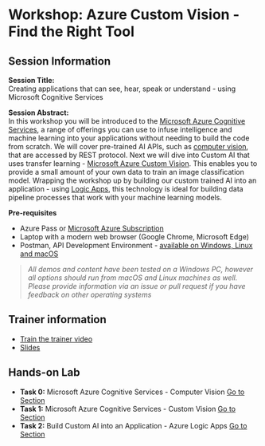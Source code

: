 # Workshop: Azure Custom Vision - Find the Right Tool

## Session Information

**Session Title:**   
Creating applications that can see, hear, speak or understand - using Microsoft Cognitive Services

**Session Abstract:**  
In this workshop you will be introduced to the [Microsoft Azure Cognitive Services](https://azure.microsoft.com/en-gb/services/cognitive-services/?WT.mc_id=gaic-github-cxa), a range of offerings you can use to infuse intelligence and machine learning into your applications without needing to build the code from scratch.
We will cover pre-trained AI APIs, such as [computer vision](https://azure.microsoft.com/en-gb/services/cognitive-services/directory/vision/?WT.mc_id=gaic-github-cxa), that are accessed by REST protocol. Next we will dive into Custom AI that uses transfer learning - [Microsoft Azure Custom Vision](https://azure.microsoft.com/en-gb/services/cognitive-services/custom-vision-service/?WT.mc_id=gaic-github-cxa). This enables you to provide a small amount of your own data to train an image classification model. Wrapping the workshop up by building our custom trained AI into an application - using [Logic Apps](https://azure.microsoft.com/en-gb/services/logic-apps/?WT.mc_id=gaic-github-cxa), this technology is ideal for building data pipeline processes that work with your machine learning models.

**Pre-requisites**   
* Azure Pass or [Microsoft Azure Subscription](https://azure.microsoft.com/en-gb/free/?WT.mc_id=gaic-github-cxa)
* Laptop with a modern web browser (Google Chrome, Microsoft Edge)
* Postman, API Development Environment - [available on Windows, Linux and macOS](https://www.getpostman.com/)

> *All demos and content have been tested on a Windows PC, however all options should run from macOS and Linux machines as well. Please provide information via an issue or pull request if you have feedback on other operating systems*  

## Trainer information
* [Train the trainer video]()
* [Slides]()

## Hands-on Lab

* **Task 0:** Microsoft Azure Cognitive Services - Computer Vision [Go to Section](#task-0-microsoft-azure-cognitive-services---computer-vision)
* **Task 1:** Microsoft Azure Cognitive Services - Custom Vision [Go to Section](#task-1-microsoft-azure-cognitive-services---custom-vision)
* **Task 2:** Build Custom AI into an Application - Azure Logic Apps [Go to Section](#task-2-build-custom-ai-into-an-application---azure-logic-apps)
